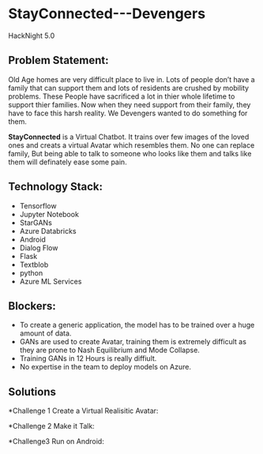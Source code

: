 # StayConnected---Devengers
HackNight 5.0 


## Problem Statement:

Old Age homes are very difficult place to live in. Lots of people don’t have a family that can support them and lots of residents are crushed by mobility problems. These People have sacrificed a lot in thier whole lifetime to support thier families. Now when they need support from their family, they have to face this harsh reality. We Devengers wanted to do something for them. 

**StayConnected** is a Virtual Chatbot. It trains over few images of the loved ones and creats a virtual Avatar which resembles them. No one can replace family, But being able to talk to someone who looks like them and talks like them will definately ease some pain. 


## Technology Stack:

* Tensorflow
* Jupyter Notebook
* StarGANs
* Azure Databricks
* Android
* Dialog Flow
* Flask
* Textblob
* python
* Azure ML Services


## Blockers:

* To create a generic application, the model has to be trained over a huge amount of data. 
* GANs are used to create Avatar, training them is extremely difficult as they are prone to Nash Equilibrium and Mode Collapse.
* Training GANs in 12 Hours is really diffiult. 
* No expertise in the team to deploy models on Azure. 


## Solutions

*Challenge 1 Create a Virtual Realisitic Avatar:

*Challenge 2 Make it Talk:

*Challenge3 Run on Android:


